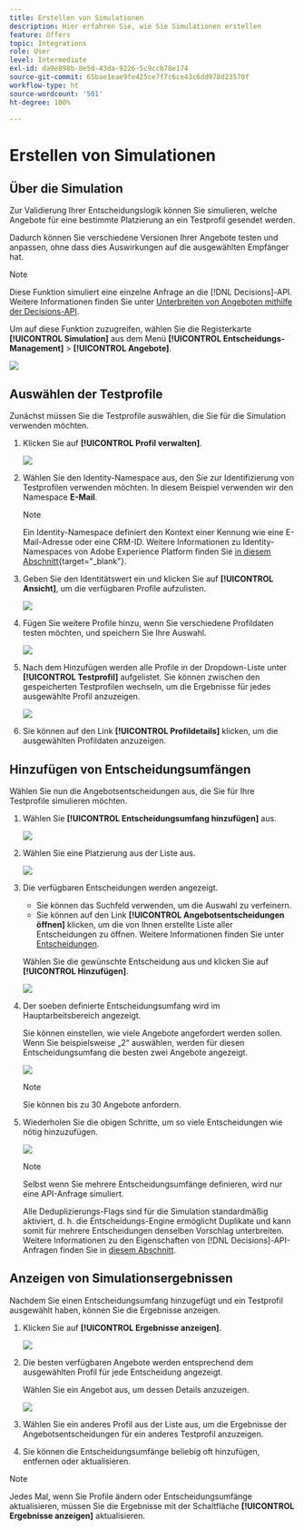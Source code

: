 ```yaml
---
title: Erstellen von Simulationen
description: Hier erfahren Sie, wie Sie Simulationen erstellen
feature: Offers
topic: Integrations
role: User
level: Intermediate
exl-id: da9e898b-8e5d-43da-9226-5c9ccb78e174
source-git-commit: 65bae1eae9fe425ce7f7c6ce43c6dd978d23570f
workflow-type: ht
source-wordcount: '501'
ht-degree: 100%

---
```


# Erstellen von Simulationen

## Über die Simulation

Zur Validierung Ihrer Entscheidungslogik können Sie simulieren, welche Angebote für eine bestimmte Platzierung an ein Testprofil gesendet werden.

<!--Simulation allows you to view the results of offer decisions as a selected profile.-->

Dadurch können Sie verschiedene Versionen Ihrer Angebote testen und anpassen, ohne dass dies Auswirkungen auf die ausgewählten Empfänger hat.

>[!NOTE]
>
>Diese Funktion simuliert eine einzelne Anfrage an die [!DNL Decisions]-API. Weitere Informationen finden Sie unter [Unterbreiten von Angeboten mithilfe der Decisions-API](../api-reference/decisions-api/deliver-offers.md).

Um auf diese Funktion zuzugreifen, wählen Sie die Registerkarte **[!UICONTROL Simulation]** aus dem Menü **[!UICONTROL Entscheidungs-Management]** > **[!UICONTROL Angebote]**.

![](../../assets/offers_simulation-tab.png)

<!--
➡️ [Discover this feature in video](#video)
-->

## Auswählen der Testprofile

Zunächst müssen Sie die Testprofile auswählen, die Sie für die Simulation verwenden möchten.

1. Klicken Sie auf **[!UICONTROL Profil verwalten]**.

   ![](../../assets/offers_simulation-manage-profile.png)

1. Wählen Sie den Identity-Namespace aus, den Sie zur Identifizierung von Testprofilen verwenden möchten. In diesem Beispiel verwenden wir den Namespace **E-Mail**.

   >[!NOTE]
   >
   >Ein Identity-Namespace definiert den Kontext einer Kennung wie eine E-Mail-Adresse oder eine CRM-ID. Weitere Informationen zu Identity-Namespaces von Adobe Experience Platform finden Sie [in diesem Abschnitt](../../get-started-identity.md){target=&quot;_blank&quot;}.

1. Geben Sie den Identitätswert ein und klicken Sie auf **[!UICONTROL Ansicht]**, um die verfügbaren Profile aufzulisten.

   ![](../../assets/offers_simulation-add-profile.png)

1. Fügen Sie weitere Profile hinzu, wenn Sie verschiedene Profildaten testen möchten, und speichern Sie Ihre Auswahl.

   ![](../../assets/offers_simulation-save-profiles.png)

1. Nach dem Hinzufügen werden alle Profile in der Dropdown-Liste unter **[!UICONTROL Testprofil]** aufgelistet. Sie können zwischen den gespeicherten Testprofilen wechseln, um die Ergebnisse für jedes ausgewählte Profil anzuzeigen.

   ![](../../assets/offers_simulation-saved-profiles.png)

1. Sie können auf den Link **[!UICONTROL Profildetails]** klicken, um die ausgewählten Profildaten anzuzeigen.

<!--Learn more on [selecting test profiles](preview.md#select-test-profiles)-->

## Hinzufügen von Entscheidungsumfängen

Wählen Sie nun die Angebotsentscheidungen aus, die Sie für Ihre Testprofile simulieren möchten.

1. Wählen Sie **[!UICONTROL Entscheidungsumfang hinzufügen]** aus.

   ![](../../assets/offers_simulation-add-decision.png)

1. Wählen Sie eine Platzierung aus der Liste aus.

   ![](../../assets/offers_simulation-add-decision-scope.png)

1. Die verfügbaren Entscheidungen werden angezeigt.

   * Sie können das Suchfeld verwenden, um die Auswahl zu verfeinern.
   * Sie können auf den Link **[!UICONTROL Angebotsentscheidungen öffnen]** klicken, um die von Ihnen erstellte Liste aller Entscheidungen zu öffnen. Weitere Informationen finden Sie unter [Entscheidungen](create-offer-activities.md).

   Wählen Sie die gewünschte Entscheidung aus und klicken Sie auf **[!UICONTROL Hinzufügen]**.

   ![](../../assets/offers_simulation-add-decision-scope-add.png)

1. Der soeben definierte Entscheidungsumfang wird im Hauptarbeitsbereich angezeigt.

   Sie können einstellen, wie viele Angebote angefordert werden sollen. Wenn Sie beispielsweise „2“ auswählen, werden für diesen Entscheidungsumfang die besten zwei Angebote angezeigt.

   ![](../../assets/offers_simulation-request-offer.png)

   >[!NOTE]
   >
   >Sie können bis zu 30 Angebote anfordern.

1. Wiederholen Sie die obigen Schritte, um so viele Entscheidungen wie nötig hinzuzufügen.

   ![](../../assets/offers_simulation-add-more-decisions.png)

   >[!NOTE]
   >
   >Selbst wenn Sie mehrere Entscheidungsumfänge definieren, wird nur eine API-Anfrage simuliert.
   >
   >Alle Deduplizierungs-Flags sind für die Simulation standardmäßig aktiviert, d. h. die Entscheidungs-Engine ermöglicht Duplikate und kann somit für mehrere Entscheidungen denselben Vorschlag unterbreiten. Weitere Informationen zu den Eigenschaften von [!DNL Decisions]-API-Anfragen finden Sie in [diesem Abschnitt](../api-reference/decisions-api/deliver-offers.md).

## Anzeigen von Simulationsergebnissen

Nachdem Sie einen Entscheidungsumfang hinzugefügt und ein Testprofil ausgewählt haben, können Sie die Ergebnisse anzeigen.

1. Klicken Sie auf **[!UICONTROL Ergebnisse anzeigen]**.

   ![](../../assets/offers_simulation-view-results.png)

1. Die besten verfügbaren Angebote werden entsprechend dem ausgewählten Profil für jede Entscheidung angezeigt.

   Wählen Sie ein Angebot aus, um dessen Details anzuzeigen.

   ![](../../assets/offers_simulation-offer-details.png)

1. Wählen Sie ein anderes Profil aus der Liste aus, um die Ergebnisse der Angebotsentscheidungen für ein anderes Testprofil anzuzeigen.

1. Sie können die Entscheidungsumfänge beliebig oft hinzufügen, entfernen oder aktualisieren.

>[!NOTE]
>
>Jedes Mal, wenn Sie Profile ändern oder Entscheidungsumfänge aktualisieren, müssen Sie die Ergebnisse mit der Schaltfläche **[!UICONTROL Ergebnisse anzeigen]** aktualisieren.

<!--Questions

* Is it recommended to first select profiles or first add decision scopes?
* What does Request offer changes?
* Nothing displays when I click View results? Can't see any score...
* What's the typical example? i.e. how many decisions do you select, and how do you compare scores?
* What do you learn from simulation? i.e. if I selected 2 decisions and I compare the scores, which one is better or should I use for my customers?
* Is there a way to create relevant test profiles?
* Error on Profile details link.
* Is there a tutorial planned to be released?
* Why still a big red frame when no profile is found?

## Tutorial video {#video}

>[!NOTE]
>
>This video applies to the Offer Decisioning application service built on Adobe Experience Platform. However, it provides generic guidance to use Offer in the context of Journey Optimizer.

>[!VIDEO](https://video.tv.adobe.com/v/329606?quality=12)
-->
